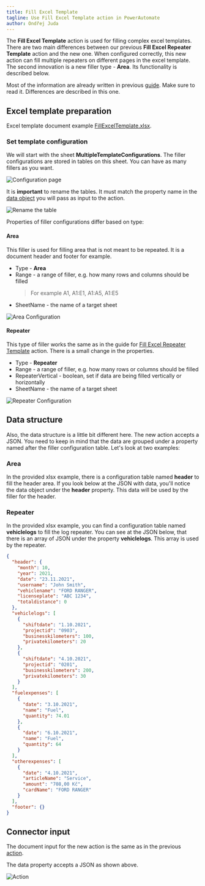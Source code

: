 ```yaml
---
title: Fill Excel Template
tagline: Use Fill Excel Template action in PowerAutomate
author: Ondřej Juda
---
```


The **Fill Excel Template** action is used for filling complex excel templates. There are two main differences between our previous **Fill Excel Repeater Template** action and the new one. When configured correctly, this new action can fill multiple repeaters on different pages in the excel template. The second innovation is a new filler type - **Area**. Its functionality is described below.

Most of the information are already written in previous [guide](/en/developer-guide/integration/components/connector/fill-excel-reapter-template/). Make sure to read it. Differences are described in this one.

## Excel template preparation

Excel template document example [FillExcelTemplate.xlsx](/.attachments/ExcelConnector/FillExcelTemplate.xlsx).

### Set template configuration

We will start with the sheet **MultipleTemplateConfigurations**. The filler configurations are stored in tables on this sheet. You can have as many fillers as you want.

![Configuration page](/.attachments/ExcelConnector/fill-excel-template-action-05.png)

It is **important** to rename the tables. It must match the property name in the [data object](/en/developer-guide/integration/components/connector/fill-excel-template/#data-structure) you will pass as input to the action.

![Rename the table](/.attachments/ExcelConnector/fill-excel-template-action-01.png)

Properties of filler configurations differ based on type:

#### Area

This filler is used for filling area that is not meant to be repeated. It is a document header and footer for example.

- Type - **Area**
- Range - a range of filler, e.g. how many rows and columns should be filled
  > For example A1, A1:E1, A1:A5, A1:E5
- SheetName - the name of a target sheet

![Area Configuration](/.attachments/ExcelConnector/fill-excel-template-action-02.png)

#### Repeater

This type of filler works the same as in the guide for [Fill Excel Repeater Template](/en/developer-guide/integration/components/connector/fill-excel-reapter-template/#set-template-properties) action. There is a small change in the properties.

- Type - **Repeater**
- Range - a range of filler, e.g. how many rows or columns should be filled
- RepeaterVertical - boolean, set if data are being filled vertically or horizontally
- SheetName - the name of a target sheet

![Repeater Configuration](/.attachments/ExcelConnector/fill-excel-template-action-03.png)

## Data structure

Also, the data structure is a little bit different here. The new action accepts a JSON. You need to keep in mind that the data are grouped under a property named after the filler configuration table. Let's look at two examples:

### Area

In the provided xlsx example, there is a configuration table named **header** to fill the header area. If you look below at the JSON with data, you'll notice the data object under the **header** property. This data will be used by the filler for the header.

### Repeater

In the provided xlsx example, you can find a configuration table named **vehiclelogs** to fill the log repeater. You can see at the JSON below, that there is an array of JSON under the property **vehiclelogs**. This array is used by the repeater.

```json
{
  "header": {
    "month": 10,
    "year": 2021,
    "date": "23.11.2021",
    "username": "John Smith",
    "vehiclename": "FORD RANGER",
    "licenseplate": "ABC 1234",
    "totaldistance": 0
  },
  "vehiclelogs": [
    {
      "shiftdate": "1.10.2021",
      "projectid": "0903",
      "businesskilometers": 100,
      "privatekilometers": 20
    },
    {
      "shiftdate": "4.10.2021",
      "projectid": "0201",
      "businesskilometers": 200,
      "privatekilometers": 30
    }
  ],
  "fuelexpenses": [
    {
      "date": "3.10.2021",
      "name": "Fuel",
      "quantity": 74.01
    },
    {
      "date": "6.10.2021",
      "name": "Fuel",
      "quantity": 64
    }
  ],
  "otherexpenses": [
    {
      "date": "4.10.2021",
      "articleName": "Service",
      "amount": "708,00 Kč",
      "cardName": "FORD RANGER"
    }
  ],
  "footer": {}
}
```

## Connector input

The document input for the new action is the same as in the previous [action](/en/developer-guide/integration/components/connector/fill-excel-reapter-template/#connector-input-output).

The data property accepts a JSON as shown above.

![Action](/.attachments/ExcelConnector/fill-excel-template-action-04.png)
